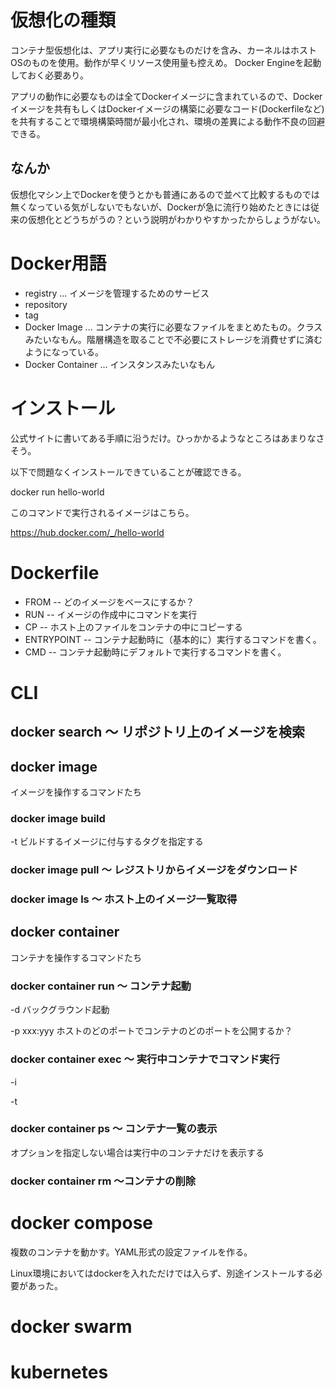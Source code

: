 
# 仮想化の種類

コンテナ型仮想化は、アプリ実行に必要なものだけを含み、カーネルはホストOSのものを使用。動作が早くリソース使用量も控えめ。
Docker Engineを起動しておく必要あり。

アプリの動作に必要なものは全てDockerイメージに含まれているので、Dockerイメージを共有もしくはDockerイメージの構築に必要なコード(Dockerfileなど)を共有することで環境構築時間が最小化され、環境の差異による動作不良の回避できる。


## なんか

仮想化マシン上でDockerを使うとかも普通にあるので並べて比較するものでは無くなっている気がしないでもないが、Dockerが急に流行り始めたときには従来の仮想化とどうちがうの？という説明がわかりやすかったからしょうがない。

# Docker用語

- registry ... イメージを管理するためのサービス
- repository
- tag
- Docker Image ... コンテナの実行に必要なファイルをまとめたもの。クラスみたいなもん。階層構造を取ることで不必要にストレージを消費せずに済むようになっている。
- Docker Container ... インスタンスみたいなもん


# インストール

公式サイトに書いてある手順に沿うだけ。ひっかかるようなところはあまりなさそう。

以下で問題なくインストールできていることが確認できる。

docker run hello-world

このコマンドで実行されるイメージはこちら。

https://hub.docker.com/_/hello-world



# Dockerfile

- FROM
-- どのイメージをベースにするか？
- RUN
-- イメージの作成中にコマンドを実行
- CP
-- ホスト上のファイルをコンテナの中にコピーする
- ENTRYPOINT
-- コンテナ起動時に（基本的に）実行するコマンドを書く。
- CMD
-- コンテナ起動時にデフォルトで実行するコマンドを書く。


# CLI 

## docker search 〜 リポジトリ上のイメージを検索


## docker image

イメージを操作するコマンドたち

### docker image build

-t ビルドするイメージに付与するタグを指定する

### docker image pull 〜 レジストリからイメージをダウンロード


### docker image ls 〜 ホスト上のイメージ一覧取得



## docker container

コンテナを操作するコマンドたち

### docker container run 〜 コンテナ起動

-d バックグラウンド起動

-p xxx:yyy  ホストのどのポートでコンテナのどのポートを公開するか？

### docker container exec 〜 実行中コンテナでコマンド実行

-i

-t

### docker container ps 〜 コンテナ一覧の表示

オプションを指定しない場合は実行中のコンテナだけを表示する

### docker container rm 〜コンテナの削除

# docker compose

複数のコンテナを動かす。YAML形式の設定ファイルを作る。

Linux環境においてはdockerを入れただけでは入らず、別途インストールする必要があった。


# docker swarm


# kubernetes





